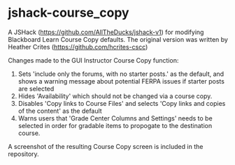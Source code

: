 # jshack-course_copy
A JSHack (https://github.com/AllTheDucks/jshack-v1) for modifying Blackboard Learn Course Copy defaults. 
The original version was written by Heather Crites (https://github.com/hcrites-cscc)

Changes made to the GUI Instructor Course Copy function:

1. Sets 'include only the forums, with no starter posts.' as the default, and shows a warning message about potential FERPA issues if starter posts are selected
2. Hides 'Availability' which should not be changed via a course copy.
3. Disables 'Copy links to Course Files' and selects 'Copy links and copies of the content' as the default
4. Warns users that 'Grade Center Columns and Settings' needs to be selected in order for gradable items to propogate to the destination course.

A screenshot of the resulting Course Copy screen is included in the repository.
